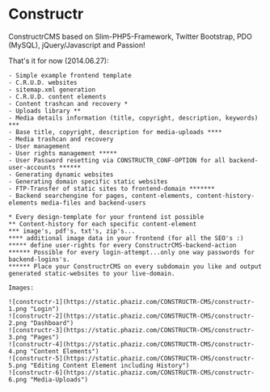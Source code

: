 Constructr
==========

ConstructrCMS based on Slim-PHP5-Framework, Twitter Bootstrap, PDO (MySQL), jQuery/Javascript and Passion!

That's it for now (2014.06.27):

	- Simple example frontend template
	- C.R.U.D. websites
	- sitemap.xml generation
	- C.R.U.D. content elements
	- Content trashcan and recovery *
	- Uploads library **
	- Media details information (title, copyright, description, keywords) ***
	- Base title, copyright, description for media-uploads ****
	- Media trashcan and recovery
	- User management
	- User rights management *****
	- User Password resetting via CONSTRUCTR_CONF-OPTION for all backend-user-accounts ******
	- Generating dynamic websites
	- Generating domain specific static websites
	- FTP-Transfer of static sites to frontend-domain *******
	- Backend searchengine for pages, content-elements, content-history-elements media-files and backend-users

	* Every design-template for your frontend ist possible
	** Content-history for each specific content-element
	*** image's, pdf's, txt's, zip's...
	**** additional image data in your frontend (for all the SEO's :)
	***** define user-rights for every ConstructrCMS-backend-action
	****** Possible for every login-attempt...only one way passwords for backend-logins's.
	****** Place your ConstructrCMS on every subdomain you like and output generated static-websites to your live-domain.

	Images:

	![constructr-1](https://static.phaziz.com/CONSTRUCTR-CMS/constructr-1.png "Login")
	![constructr-2](https://static.phaziz.com/CONSTRUCTR-CMS/constructr-2.png "Dashboard")
	![constructr-3](https://static.phaziz.com/CONSTRUCTR-CMS/constructr-3.png "Pages")
	![constructr-4](https://static.phaziz.com/CONSTRUCTR-CMS/constructr-4.png "Content Elements")
	![constructr-5](https://static.phaziz.com/CONSTRUCTR-CMS/constructr-5.png "Editing Content Element including History")
	![constructr-6](https://static.phaziz.com/CONSTRUCTR-CMS/constructr-6.png "Media-Uploads")